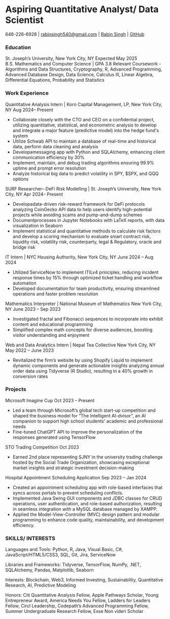 # Aspiring Quantitative Analyst/ Data Scientist

646-226-6928 | rabinsingh540@gmail.com | [Rabin Singh](https://linkedin.com/in/rabinsingh143/) | [GitHub](https://github.com/rabinsingh123) 

### Education
St. Joseph’s University, New York City, NY 				                                                                                  Expected May 2025  
B.S. Mathematics and Computer Science | GPA 3.8 
Relevant Coursework  - Algorithms and Data Structures, Cryptography, R, Advanced Programming, Advanced Database Design, Data Science,  Calculus III, Linear Algebra, Differential Equations, Probability and Statistics


### Work Experience
 Quantitative Analysis Intern | Korn Capital Management, LP, New York City, NY                                                      Aug 2024– Present
 - Collaborate closely with the CTO and CEO on a confidential project, utilizing quantitative, statistical, and
 econometric analysis to develop and integrate a major feature (predictive model) into the hedge fund's system
 - Utilize Schwab API to maintain a database of real-time and historical data, perform data cleaning and analysis
 - Developamessaging app with Python and SQLAlchemy, enhancing client communication efficiency by 30%
 - Implement, maintain, and debug trading algorithms ensuring 99.9% uptime and prompt error resolution
 - Analyze historical big data to predict volatility in SPY, $SPX, and QQQ options

 SURF Researcher– DeFi Risk Modelling | St. Joseph’s University, New York City, NY                                                  Apr 2024– Present
 - Developadata-driven risk-reward framework for DeFi protocols analyzing CoinGecko API data to help users
 identify high-potential projects while avoiding scams and pump-and-dump schemes
 - Documentprocesses in Jupyter Notebooks with LaTeX reports, with data visualization in Seaborn
 - Implement statistical and quantitative methods to calculate risk factors and develop a scoring mechanism to
 evaluate smart contract risk, liquidity risk, volatility risk, counterparty, legal & Regulatory, oracle and bridge risk

IT Intern | NYC Housing Authority, New York City, NY                                                                             June 2024 – Aug 2024
- Utilized ServiceNow to implement ITILv4 principles, reducing incident response times by 15% through optimized  ticket handling and workflow automation  
- Developed documentation for team productivity, ensuring streamlined operations and faster problem resolution 

Mathematics Interpreter | National Museum of Mathematics New York City, NY                                                       June 2023 – Sep 2023 
- Investigated fractal and Fibonacci sequences to incorporate into exhibit content and educational programming 
- Simplified complex math concepts for diverse audiences, boosting visitor understanding and enjoyment

Web and Data Analytics Intern | Nepal Tea Collective New York City, NY                                                           May 2022 – June 2023  
- Revitalized the firm’s website by using Shopify Liquid to implement dynamic components and generate actionable  insights analyzing annual order data using Tidyverse (R Studio), resulting in a 40% growth in conversion rates


### Projects
Microsoft Imagine Cup 									                                                                                                   Oct 2023 – Present 
- Led a team through Microsoft’s global tech start-up competition and shaped the business model for “The Intelligent AI-dvisor”, an AI companion to support high school students' academic and professional needs
- Fine-tuned ChatGPT API to improve the personalization of the responses generated using TensorFlow 

STO Trading Competition 										                                                                                                Oct 2023
- Earned 2nd place representing SJNY in the university trading challenge hosted by the Social Trade  Organization, showcasing exceptional market insights and strategic investment decision-making

Hospital Appointment Scheduling Application                                                                                        Sep 2023 – Jan 2024 
- Created an appointment scheduling app with role-based interfaces that syncs across portals to prevent scheduling conflicts.
- Implemented Java Swing GUI components and JDBC classes for CRUD operations, user authentication, and role-based authorization, resulting in seamless integration with a MySQL database managed by XAMPP.
- Applied the Model-View-Controller (MVC) design pattern and modular programming to enhance code quality, maintainability, and development efficiency.


### SKILLS/ INTERESTS 
Languages and Tools: Python, R, Java, Visual Basic, C#, JavaScript/HTML5/CSS3, SQL, Git, Jira, ServiceNow 

Libraries and Frameworks: Tidyverse, TensorFlow, NumPy, .NET, SQLAlchemy, Pandas, Matplotlib, Seaborn 

Interests: Blockchain, Web3, Informed Investing, Sustainability, Quantitative Research, AI, Predictive Modeling

Honors: Citi Quantitative Analysis Fellow, Apple Pathways Scholar, Young Entrepreneur Award, America Needs You Fellow, Ladders for Leaders Fellow, Circl Leadership, Codepath’s Advanced Programming Fellow, Summer Undergraduate Research Fellow, Esse Non videri Scholar



